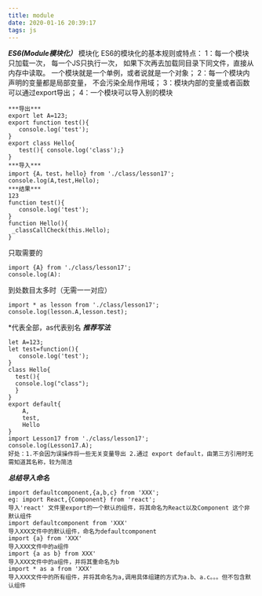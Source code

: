 ```yaml
---
title: module
date: 2020-01-16 20:39:17
tags: js
---
```

***ES6(Module模块化）***
模块化
ES6的模块化的基本规则或特点：
1：每一个模块只加载一次， 每一个JS只执行一次， 如果下次再去加载同目录下同文件，直接从内存中读取。 一个模块就是一个单例，或者说就是一个对象；
2：每一个模块内声明的变量都是局部变量， 不会污染全局作用域；
3：模块内部的变量或者函数可以通过export导出；
4：一个模块可以导入别的模块


```
***导出***
export let A=123;
export function test(){
   console.log('test');
}
export class Hello{
   test(){ console.log('class');}
}
***导入***
import {A，test，hello} from './class/lesson17';
console.log(A,test,Hello);
***结果***
123
function test(){
   console.log('test');
}
function Hello(){
 _classCallCheck(this.Hello);
}
```
只取需要的
```
import {A} from './class/lesson17';
console.log(A):
```
到处数目太多时（无需一一对应）
```
import * as lesson from './class/lesson17';
console.log(lesson.A,lesson.test);
```
\*代表全部，as代表别名
***推荐写法***
```
let A=123;
let test=function(){
   console.log('test');
}
class Hello{
  test(){
  console.log("class");
  }
}
export default{
    A,
    test,
    Hello
}
import Lesson17 from './class/lesson17';
console.log(Lesson17.A);
好处：1.不会因为误操作将一些无关变量导出 2.通过 export default，由第三方引用时无需知道其名称，较为简洁
```
***总结导入命名***
```
import defaultcomponent,{a,b,c} from 'XXX';
eg: import React,{Component} from 'react';
导入'react' 文件里export的一个默认的组件，将其命名为React以及Component 这个非默认组件
import defaultcomponent from 'XXX'
导入XXX文件中的默认组件，命名为defaultcomponent
import {a} from 'XXX'
导入XXX文件中的a组件
import {a as b} from XXX'
导入XXX文件中的a组件，并将其重命名为b
import * as a from 'XXX'
导入XXX文件中的所有组件，并将其命名为a,调用具体组建的方式为a.b、a.c。。。但不包含默认组件
```
